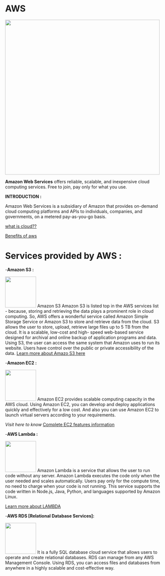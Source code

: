 # AWS                                                
                                                               
                                                               
   <img src="/Image/aws.png" width="500"> 

**Amazon Web Services** offers reliable, scalable, and inexpensive cloud computing services. Free to join, pay only for what you use.

**INTRODUCTION :**

   Amazon Web Services is a subsidiary of Amazon that provides on-demand cloud computing platforms and APIs to individuals,                     companies,   and governments, on a metered pay-as-you-go basis.
   
   [what is cloud??](https://www.tutorialspoint.com/amazon_web_services/amazon_web_services_cloud_computing.htm)
   
   [Benefits of aws](https://aws.amazon.com/application-hosting/benefits/)
      
      
 # Services provided by AWS :
 
-**Amazon S3 :**     
          
<img src="/Image/aws-s3.png" width="100"> Amazon S3 Amazon S3 is listed top in the AWS services list - because, storing and retrieving     the data plays a prominent role in    cloud computing. So, AWS offers a wonderful service called Amazon Simple Storage Service or       Amazon S3 to store and retrieve data from     the cloud. S3 allows the user to store, upload, retrieve large files up to 5 TB from      the cloud. It is a scalable, low-cost and high-        speed web-based service designed for archival and online backup of              application programs and data. Using S3, the user can access the        same      system that Amazon uses to run its website. Users    have control over the public or private accessibility of the data.
                            [Learn more about Amazo S3 here](https://aws.amazon.com/s3/)
                                                       
            
-**Amazon EC2 :**    

 
   <img src="/Image/aws-ec2.png" width="100"> Amazon EC2 provides scalable computing capacity in the AWS cloud. Using Amazon EC2, you      can develop and deploy applications quickly and effectively for a low cost. And also you can use Amazon EC2 to launch virtual         servers according to your requirements.
             
          
   *Visit here to know* [Complete EC2 features information](https://aws.amazon.com/ec2/features/)
                                      
                                      
-**AWS Lambda :**

<img src="/Image/aws-lambda.png" width="100"> Amazon Lambda is a service that allows the user to run code without any server. Amazon       Lambda executes the code only when  the user needed and scales automatically. Users pay only for the compute time, no need to charge    when your code is not running. This   service supports the code written in Node.js, Java, Python, and languages supported by Amazon   Linux.
        

                                        
   [Learn more about LAMBDA](https://aws.amazon.com/lambda/features/)
   
   
   
   -**AWS RDS [Relational Database Services]:**
   
   <img src="/Image/aws-rds.png" width="100"> It is a fully SQL database cloud service that allows users to operate and create             relational databases. RDS can manage from any AWS Management Console. Using RDS, you can access files and databases from anywhere in   a highly scalable and cost-effective way.
                                        
                                        
                                        
                                        
